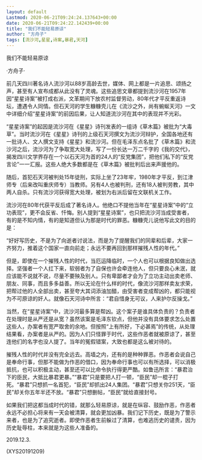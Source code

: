 ```yaml
---
layout: default
Lastmod: 2020-06-21T09:24:24.137643+00:00
date: 2020-06-21T09:24:22.142439+00:00
title: "我们不能轻易原谅"
author: "方舟子"
tags: [流沙河,星星,诗案,暴君,天河]
---
```


我们不能轻易原谅

·方舟子·

前几天四川著名诗人流沙河以88岁高龄去世，媒体、网上都是一片追思、颂扬之声，甚至有人宣布成都从此没有了灵魂。这些追思文章都提到流沙河在1957年因“星星诗案”被打成右派，文革期间下放农村监督劳动，80年代才平反重返诗坛，遭遇令人同情。但石天河的学生糠糠壳儿在《流沙之外，尚有蜿蜒天河》一文中详细介绍“星星诗案”的前因后果，让人知道流沙河在其中的表现并不光彩。

“星星诗案”的起因是流沙河在《星星》诗刊发表的一组诗《草木篇》被批为“大毒草”。当时流沙河在《星星》诗刊的上级石天河撰文为流沙河辩护，全国各地还有一批诗人、文人撰文支持《星星》和流沙河。但在毛泽东点名批了《草木篇》和流沙河之后，流沙河为了争取宽大处理，写了一份长达一万二千字的《我的交代》，揭发四川文学界存在一个以石天河为首的24人的“反党集团”，把他们私下的“反党言论”一一汇报。这些人绝大多数都是在《草木篇》被批判后出来声援他的。

随后，首犯石天河被判处15年徒刑，实际上坐了23年牢，1980年才平反，到江津师专（后来改叫重庆师专）当教师。另有4人也被判刑，还有18人被判劳教，其中两人自杀。只有流沙河获得宽大处理，被划为右派后留在文联机关工作。

流沙河在80年代获平反后成了著名诗人。他绝口不提他当年在“星星诗案”中的“立功表现”，更不会反省、忏悔。别人提到“星星诗案”，也只把流沙河当成受害者，有的是不知内情，有的是知道但认为那是时代的罪恶。糠糠壳儿说他写此文的目的是：

“好好写历史，不是为了向逝者讨说法，而是为了提醒我们的同辈和后辈，大家一齐努力，推着这个国家一直向前走；永远不要再回到那样摧残人性的年代。”

但是，即使在一个摧残人性的时代，当厄运降临时，一个人也可以根据良知做出选择。坚强者一个人扛下来，软弱者为了自保也许会牵连他人，但只要良心未泯，就应该能不说就不说，尽量不要殃及别人。只有卑鄙者才会为了立功主动出卖老师、朋友、同事，而且多多益善。所以无论在什么样的时代，像流沙河那样卖友求荣，把帮过他的人全部出卖，甚至夸大其词添油加醋，由受害者变成帮凶的，都只能视为不可原谅的奸人。就像石天河诗中所言：“君自惜身无可议，人来护尔反操戈。”

当然，在“星星诗案”中，流沙河最多算是帮凶。这个案子是谁具体负责的？负责者在处理时是从严还是从宽？虽然该案是毛泽东钦点，但他并没有具体要求怎么处置这些人，办案者有宽严取舍的余地。但按照“上有所好，下必甚焉”的传统，从处理结果看，办案者是从严的。因为人们只怪罪于时代，这些作恶者就被原谅了，甚至连他们的名字也没人提了。当年的冤假错案，大致也都是这么被对待的。

摧残人性的时代并没有完全远去。高墙之内，还有的是种种罪恶。作恶者会说自己是奉命行事，但那不能做为作恶的借口，因为奉命行事也可以有所选择，可以消极抵抗，也可以积极主动，甚至还可以比命令执行得更严酷。如鲁迅所言：“暴君治下的臣民，大抵比暴君更暴。”“暴君”只是要把人打一顿，“臣民”却一棍子打死。“暴君”只想抓一名首犯，“臣民”却抓出24人集团。“暴君”只想关你251天，“臣民”却关你五年半还不放。“暴君”只想删帖，“臣民”就给直接封号。

如果我们把这都当成时代的错，就那么轻易原谅，就是在纵容、鼓励作恶，作恶者永远不必担心将来有一天会被清算，就会更加凶暴。我们记下历史，既是为了警示来者，也是为了追究逝者。即使作恶者生前躲过了清算，也难逃历史的谴责，因为历史耻辱柱，本来就是为这些人准备的。

2019.12.3.

(XYS20191209)

